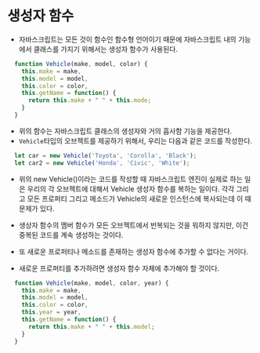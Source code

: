# 생성자 함수
- 자바스크립트는 모든 것이 함수인 함수형 언어이기 때문에 자바스크립트 내의 기능에서 클래스를 가지기 위해서는 생성자 함수가 사용된다.

```javascript
  function Vehicle(make, model, color) {
    this.make = make,
    this.model = model,
    this.color = color,
    this.getName = function() {
      return this.make + " " + this.mode;
    }
  }
```

- 위의 함수는 자바스크립트 클래스의 생성자와 거의 흡사함 기능을 제공한다. 
- `Vehicle`타입의 오브젝트를 제공하기 위해서, 우리는 다음과 같은 코드를 작성한다.

```javascript
  let car = new Vehicle('Toyota', 'Corolla', 'Black');
  let car2 = new Vehicle('Honda', 'Civic', 'White');
```

- 위의 new Vehicle()이라는 코드를 작성할 때 자바스크립트 엔진이 실제로 하는 일은 우리의 각 오브젝트에 대해서 Vehicle 생성자 함수를 복하는 일이다. 각각 그리고 모든 프로퍼티 그리고 메소드가 Vehicle의 새로운 인스턴스에 복사되는데 이 때 문제가 있다.
- 생상자 함수의 멤버 함수가 모든 오브젝트에서 반복되는 것을 워하지 않지만, 이건 중복된 코드를 계속 생성하는 것이다.
- 또 새로운 프로퍼티나 메소드를 존재하는 생성자 함수에 추가할 수 없다는 거이다.

- 새로운 프로퍼티를 추가하려면 생성자 함수 자체에 추가해야 할 것이다.
```javascript 
  function Vehicle(make, model, color, year) {
    this.make = make,
    this.model = model,
    this.color = color,
    this.year = year,
    this.getName = function() {
      return this.make + " " + this.model;
    }
  }
```
